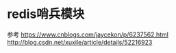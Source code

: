 redis哨兵模块
===



参考
https://www.cnblogs.com/jaycekon/p/6237562.html <br>
http://blog.csdn.net/xuxile/article/details/52216923 <br>
